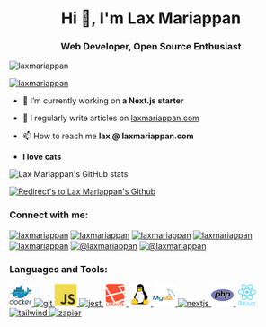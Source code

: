<h1 align="center">Hi 👋, I'm Lax Mariappan</h1>
<h3 align="center">Web Developer, Open Source Enthusiast</h3>

<p align="left"> <img src="https://komarev.com/ghpvc/?username=laxmariappan&label=Profile%20views&color=0e75b6&style=flat" alt="laxmariappan" /> </p>

<p align="left"> <a href="https://twitter.com/laxmariappan" target="blank"><img src="https://img.shields.io/twitter/follow/laxmariappan?logo=twitter&style=for-the-badge" alt="laxmariappan" /></a> </p>

- 🔭 I’m currently working on **a Next.js starter**

- 📝 I regularly write articles on [laxmariappan.com](laxmariappan.com)

- 📫 How to reach me **lax @ laxmariappan.com**

- **I love cats**

![Lax Mariappan's GitHub stats](https://github-readme-stats.vercel.app/api?username=laxmariappan&show_icons=true&theme=tokyonight)

<a href="https://github.com/laxmariappan">
<img width="49%" title="Redirect's to Lax Mariappan's Github" src="https://github-readme-streak-stats.herokuapp.com/?user=laxmariappan&theme=dark&theme=black-ice&stroke=0000" /></a>

<h3 align="left">Connect with me:</h3>
<p align="left">
<a href="https://codepen.io/laxmariappan" target="blank"><img align="center" src="https://raw.githubusercontent.com/rahuldkjain/github-profile-readme-generator/master/src/images/icons/Social/codepen.svg" alt="laxmariappan" height="30" width="40" /></a>
<a href="https://dev.to/laxmariappan" target="blank"><img align="center" src="https://raw.githubusercontent.com/rahuldkjain/github-profile-readme-generator/master/src/images/icons/Social/devto.svg" alt="laxmariappan" height="30" width="40" /></a>
<a href="https://twitter.com/laxmariappan" target="blank"><img align="center" src="https://raw.githubusercontent.com/rahuldkjain/github-profile-readme-generator/master/src/images/icons/Social/twitter.svg" alt="laxmariappan" height="30" width="40" /></a>
<a href="https://fb.com/laxmariappan" target="blank"><img align="center" src="https://raw.githubusercontent.com/rahuldkjain/github-profile-readme-generator/master/src/images/icons/Social/facebook.svg" alt="laxmariappan" height="30" width="40" /></a>
<a href="https://instagram.com/laxmariappan" target="blank"><img align="center" src="https://raw.githubusercontent.com/rahuldkjain/github-profile-readme-generator/master/src/images/icons/Social/instagram.svg" alt="laxmariappan" height="30" width="40" /></a>
<a href="https://hashnode.com/@laxmariappan" target="blank"><img align="center" src="https://raw.githubusercontent.com/rahuldkjain/github-profile-readme-generator/master/src/images/icons/Social/hashnode.svg" alt="@laxmariappan" height="30" width="40" /></a>
<a href="https://medium.com/@laxmariappan" target="blank"><img align="center" src="https://raw.githubusercontent.com/rahuldkjain/github-profile-readme-generator/master/src/images/icons/Social/medium.svg" alt="@laxmariappan" height="30" width="40" /></a>
</p>

<h3 align="left">Languages and Tools:</h3>
<p align="left"> <a href="https://www.docker.com/" target="_blank" rel="noreferrer"> <img src="https://raw.githubusercontent.com/devicons/devicon/master/icons/docker/docker-original-wordmark.svg" alt="docker" width="40" height="40"/> </a> <a href="https://git-scm.com/" target="_blank" rel="noreferrer"> <img src="https://www.vectorlogo.zone/logos/git-scm/git-scm-icon.svg" alt="git" width="40" height="40"/> </a> <a href="https://developer.mozilla.org/en-US/docs/Web/JavaScript" target="_blank" rel="noreferrer"> <img src="https://raw.githubusercontent.com/devicons/devicon/master/icons/javascript/javascript-original.svg" alt="javascript" width="40" height="40"/> </a> <a href="https://jestjs.io" target="_blank" rel="noreferrer"> <img src="https://www.vectorlogo.zone/logos/jestjsio/jestjsio-icon.svg" alt="jest" width="40" height="40"/> </a> <a href="https://laravel.com/" target="_blank" rel="noreferrer"> <img src="https://raw.githubusercontent.com/devicons/devicon/master/icons/laravel/laravel-plain-wordmark.svg" alt="laravel" width="40" height="40"/> </a> <a href="https://www.linux.org/" target="_blank" rel="noreferrer"> <img src="https://raw.githubusercontent.com/devicons/devicon/master/icons/linux/linux-original.svg" alt="linux" width="40" height="40"/> </a> <a href="https://www.mysql.com/" target="_blank" rel="noreferrer"> <img src="https://raw.githubusercontent.com/devicons/devicon/master/icons/mysql/mysql-original-wordmark.svg" alt="mysql" width="40" height="40"/> </a> <a href="https://nextjs.org/" target="_blank" rel="noreferrer"> <img src="https://cdn.worldvectorlogo.com/logos/nextjs-2.svg" alt="nextjs" width="40" height="40"/> </a> <a href="https://www.php.net" target="_blank" rel="noreferrer"> <img src="https://raw.githubusercontent.com/devicons/devicon/master/icons/php/php-original.svg" alt="php" width="40" height="40"/> </a> <a href="https://reactjs.org/" target="_blank" rel="noreferrer"> <img src="https://raw.githubusercontent.com/devicons/devicon/master/icons/react/react-original-wordmark.svg" alt="react" width="40" height="40"/> </a> <a href="https://tailwindcss.com/" target="_blank" rel="noreferrer"> <img src="https://www.vectorlogo.zone/logos/tailwindcss/tailwindcss-icon.svg" alt="tailwind" width="40" height="40"/> </a> <a href="https://zapier.com" target="_blank" rel="noreferrer"> <img src="https://www.vectorlogo.zone/logos/zapier/zapier-icon.svg" alt="zapier" width="40" height="40"/> </a> </p>
